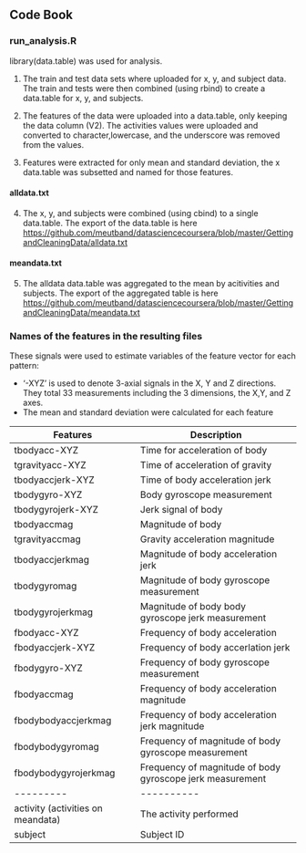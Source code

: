 ## Code Book

### run_analysis.R

library(data.table) was used for analysis.

1) The train and test data sets where uploaded for x, y, and subject data. The train and tests were then combined (using rbind) to create a data.table for x, y, and subjects.

2) The features of the data were uploaded into a data.table, only keeping the data column (V2). The activities values were uploaded and converted to character,lowercase, and the underscore was removed from the values.

3) Features were extracted for only mean and standard deviation, the x data.table was subsetted and named for those features. 

#### alldata.txt

4) The x, y, and subjects were combined (using cbind) to a single data.table. The export of the data.table is here https://github.com/meutband/datasciencecoursera/blob/master/GettingandCleaningData/alldata.txt

#### meandata.txt

5) The alldata data.table was aggregated to the mean by acitivities and subjects. The export of the aggregated table is here https://github.com/meutband/datasciencecoursera/blob/master/GettingandCleaningData/meandata.txt


### Names of the features in the resulting files

These signals were used to estimate variables of the feature vector for each pattern:
- ‘-XYZ’ is used to denote 3-axial signals in the X, Y and Z directions. They total 33 measurements including the 3 dimensions, the X,Y, and Z axes.
- The mean and standard deviation were calculated for each feature

| Features  | Description |
| --------- | ----------- |
| tbodyacc-XYZ | Time for acceleration of body  |
| tgravityacc-XYZ  | Time of acceleration of gravity |
| tbodyaccjerk-XYZ | Time of body acceleration jerk  |
| tbodygyro-XYZ | Body gyroscope measurement |
| tbodygyrojerk-XYZ | Jerk signal of body |
| tbodyaccmag | Magnitude of body |
| tgravityaccmag  | Gravity acceleration magnitude  |
| tbodyaccjerkmag | Magnitude of body acceleration jerk |
| tbodygyromag  | Magnitude of body gyroscope measurement |
| tbodygyrojerkmag  | Magnitude of body body gyroscope jerk measurement |
| fbodyacc-XYZ  | Frequency of body acceleration  |
| fbodyaccjerk-XYZ  | Frequency of body accerlation jerk  |
| fbodygyro-XYZ | Frequency of body gyroscope measurement |
| fbodyaccmag | Frequency of body acceleration magnitude  |
| fbodybodyaccjerkmag |  Frequency of body acceleration jerk magnitude  |
| fbodybodygyromag  | Frequency of magnitude of body gyroscope measurement  |
| fbodybodygyrojerkmag  | Frequency of magnitude of body gyroscope jerk measurement |
| --------- | ----------  |
| activity (activities on meandata) | The activity performed |
| subject | Subject ID  |

